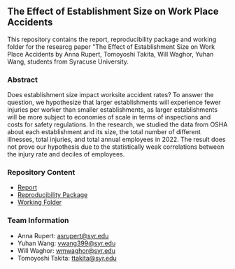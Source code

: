 ## The Effect of Establishment Size on Work Place Accidents
This repository contains the report, reproducibility package and working folder for the researcg paper "The Effect of Establishment Size on Work Place Accidents by Anna Rupert, Tomoyoshi Takita, Will Waghor, Yuhan Wang, students from Syracuse University. 

### Abstract
Does establishment size impact worksite accident rates? To answer the question, we hypothesize that larger establishments will experience fewer injuries per worker than smaller establishments, as larger establishments will be more subject to economies of scale in terms of inspections and costs for safety regulations. In the research, we studied the data from OSHA about each establishment and its size, the total number of different illnesses, total injuries, and total annual employees in 2022. The result does not prove our hypothesis due to the statistically weak correlations between the injury rate and deciles of employees.
### Repository Content
 - [Report](https://github.com/ecn310/course-project-accidentsteam/tree/main/Report)
 - [Reproducibility Package](https://github.com/ecn310/course-project-accidentsteam/tree/main/Reproducibility%20Package)
 - [Working Folder](https://github.com/ecn310/course-project-accidentsteam/tree/main/Working%20Folder)

### Team Information

 - Anna Rupert: asrupert@syr.edu
 - Yuhan Wang: ywang399@syr.edu
 - Will Waghor: wmwaghor@syr.edu
 - Tomoyoshi Takita: ttakita@syr.edu
